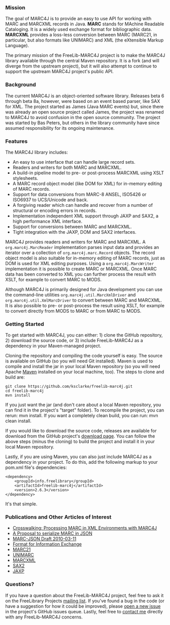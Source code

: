### Mission

The goal of MARC4J is to provide an easy to use API for working with MARC and MARCXML records in Java. **MARC** stands for MAchine Readable Cataloging. It is a widely used exchange format for bibliographic data. **MARCXML** provides a loss-less conversion between MARC (MARC21, in particular, but also formats like UNIMARC) and XML (the eXtensible Markup Language).

The primary mission of the FreeLib-MARC4J project is to make the MARC4J library available through the central Maven repository.  It is a fork (and will diverge from the upstream project), but it will also attempt to continue to support the upstream MARC4J project's public API.

### Background

The current MARC4J is an object-oriented software library.  Releases beta 6 through beta 8a, however, were based on an event based parser, like SAX for XML. The project started as James (Java MARC events) but, since there was already an open source project called James, the project was renamed to MARC4J to avoid confusion in the open source community.  The project was started by Bas Peters, but others in the library community have since assumed responsibility for its ongoing maintenance.

### Features

The MARC4J library includes:

* An easy to use interface that can handle large record sets.
* Readers and writers for both MARC and MARCXML.
* A build-in pipeline model to pre- or post-process MARCXML using XSLT stylesheets.
* A MARC record object model (like DOM for XML) for in-memory editing of MARC records.
* Support for data conversions from MARC-8 ANSEL, ISO5426 or ISO6937 to UCS/Unicode and back.
* A forgiving reader which can handle and recover from a number of structural or encoding errors in records.
* Implementation independent XML support through JAXP and SAX2, a high performance XML interface.
* Support for conversions between MARC and MARCXML.
* Tight integration with the JAXP, DOM and SAX2 interfaces.

MARC4J provides readers and writers for MARC and MARCXML. A `org.marc4j.MarcReader` implementation parses input data and provides an iterator over a collection of `org.marc4j.marc.Record` objects. The record object model is also suitable for in-memory editing of MARC records, just as DOM is used for XML editing purposes. Using a `org.marc4j.MarcWriter` implementation it is possible to create MARC or MARCXML. Once MARC data has been converted to XML you can further process the result with XSLT, for example to convert MARC to MODS.

Although MARC4J is primarily designed for Java development you can use the command-line utilities `org.marc4j.util.MarcXmlDriver` and `org.marc4j.util.XmlMarcDriver` to convert between MARC and MARCXML. It is also possible to pre- or post-process the result using XSLT, for example to convert directly from MODS to MARC or from MARC to MODS.

### Getting Started

To get started with MARC4J, you can either: 1) clone the GitHub repository, 2) download the source code, or 3) include FreeLib-MARC4J as a dependency in your Maven-managed project.

Cloning the repository and compiling the code yourself is easy.  The source is available on GitHub (so you will need Git installed). Maven is used to compile and install the jar in your local Maven repository (so you will need Apache [Maven](http://maven.apache.org/) installed on your local machine, too).  The steps to clone and build are:

    git clone https://github.com/ksclarke/freelib-marc4j.git
    cd freelib-marc4j
    mvn install

If you just want the jar (and don't care about a local Maven repository, you can find it in the project's "target" folder).  To recompile the project, you can rerun: mvn install.  If you want a completely clean build, you can run: mvn clean install.

If you would like to download the source code, releases are available for download from the GitHub project's [download page](http://github.com/ksclarke/freelib-marc4j/releases).  You can follow the above steps (minus the cloning) to build the project and install it in your local Maven repository.

Lastly, if you are using Maven, you can also just include MARC4J as a dependency in your project.  To do this, add the following markup to your pom.xml file's dependencies:

    <dependency>
	    <groupId>info.freelibrary</groupId>
	    <artifactId>freelib-marc4j</artifactId>
	    <version>2.6.3</version>
    </dependency>

It's that simple.

### Publications and Other Articles of Interest

* [Crosswalking: Processing MARC in XML Environments with MARC4J](http://www.amazon.com/Crosswalking-Processing-MARC-Environments-MARC4J/dp/1847530281)
* [A Proposal to serialize MARC in JSON](http://dilettantes.code4lib.org/blog/2010/09/a-proposal-to-serialize-marc-in-json/)
* [MARC-JSON Draft 2010-03-11](http://www.oclc.org/developer/content/marc-json-draft-2010-03-11)
* [Format for Information Exchange](http://www.niso.org/kst/reports/standards?step=2&gid=&project_key=fb7a107043228a342cb704973825aca7bc6ae58d)
* [MARC21](http://www.loc.gov/marc/)
* [UNIMARC](http://www.ifla.org/publications/unimarc-formats-and-related-documentation)
* [MARCXML](http://www.loc.gov/standards/marcxml/)
* [SAX2](http://www.saxproject.org)
* [JAXP](https://jaxp.java.net/)

### Questions?

If you have a question about the FreeLib-MARC4J project, feel free to ask it on the FreeLibrary Projects <a href="https://groups.google.com/forum/#!members/freelibrary-projects">mailing list</a>.  If you've found a bug in the code (or have a suggestion for how it could be improved), please [open a new issue](https://github.com/ksclarke/freelib-marc4j/issues "GitHub Issues Queue") in the project's GitHub issues queue.  Lastly, feel free to <a href="mailto:ksclarke@gmail.com">contact me</a> directly with any FreeLib-MARC4J concerns.
